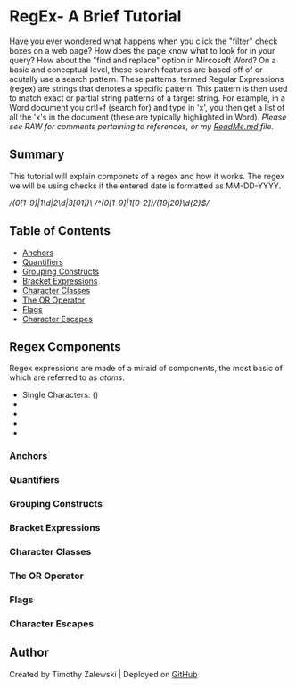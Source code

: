 # RegEx- A Brief Tutorial

Have you ever wondered what happens when you click the "filter" check boxes on a web page? How does the page know what to look for in your query? How about the "find and replace" option in Mircosoft Word? On a basic and conceptual level, these search features are based off of or acutally use a search pattern. These patterns, termed Regular Expressions (regex) are strings that denotes a specific pattern. This pattern is then used to match exact or partial string patterns of a target string. For example, in a Word document you crtl+f (search for) and type in 'x', you then get a list of all the 'x's in the document (these are typically highlighted in Word). *Please see RAW for comments pertaining to references, or my <a href="https://github.com/Tim-Zebra/17-Homework-CS/blob/main/README.md">ReadMe.md<a> file.*

## Summary

This tutorial will explain componets of a regex and how it works. The regex we will be using checks if the entered date is formatted as MM-DD-YYYY.

<!-- Regex code snippet below (obtained from mVChr at https://stackoverflow.com/questions/5465375/javascript-date-regex-dd-mm-yyyy): -->

*/(0[1-9]|1\d|2\d|3[01])\ /^(0[1-9]|1[0-2])\/(19|20)\d{2}$/*

## Table of Contents

- [Anchors](#anchors)
- [Quantifiers](#quantifiers)
- [Grouping Constructs](#grouping-constructs)
- [Bracket Expressions](#bracket-expressions)
- [Character Classes](#character-classes)
- [The OR Operator](#the-or-operator)
- [Flags](#flags)
- [Character Escapes](#character-escapes)

## Regex Components



Regex expressions are made of a miraid of components, the most basic of which are referred to as *atoms*. 
<!-- Atoms obtained from https://www.cs.wcupa.edu/rkline/index/regular-expressions.html -->
<ul>
  <li> Single Characters: ()
  <li>
  <li>
  <li>
  <li>
</ul>

### Anchors

### Quantifiers

### Grouping Constructs

### Bracket Expressions

### Character Classes

### The OR Operator

### Flags

### Character Escapes

## Author
Created by Timothy Zalewski | Deployed on [GitHub](https://github.com/Tim-Zebra)